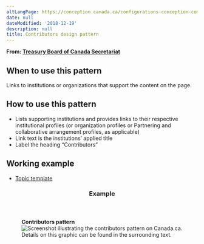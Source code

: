 ```yaml
---
altLangPage: https://conception.canada.ca/configurations-conception-communes/collaborateurs.html
date: null
dateModified: '2018-12-19'
description: null
title: Contributors design pattern
---
```



<div>
 <p class="gc-byline">
  <strong>
   From:
   <a href="https://www.canada.ca/en/treasury-board-secretariat.html">
    Treasury Board of Canada Secretariat
   </a>
  </strong>
 </p>
 <section>
  <section>
   <h2>
    When to use this pattern
   </h2>
   <p>
    Links to institutions or organizations that support the content on the page.
   </p>
  </section>
  <section>
   <h2>
    How to use this pattern
   </h2>
   <ul>
    <li>
     Lists supporting institutions and provides links to their respective institutional profiles (or organization profiles or Partnering and collaborative arrangement profiles, as applicable)
    </li>
    <li>
     Link text is the institutions’ applied title
    </li>
    <li>
     Label the heading “Contributors”
    </li>
   </ul>
  </section>
  <section>
   <h2>
    Working example
   </h2>
   <ul>
    <li>
     <a href="http://wet-boew.github.io/themes-dist/GCWeb/topic-en.html">
      Topic template
     </a>
    </li>
   </ul>
  </section>
  <section class="panel panel-primary">
   <header class="panel-heading">
    <h3 class="panel-title">
     Example
    </h3>
   </header>
   <div class="panel-body">
    <figure class="mrgn-bttm-sm">
     <figcaption class="text-center">
      <b>
       Contributors pattern
      </b>
     </figcaption>
     <img alt="Screenshot illustrating the contributors pattern on Canada.ca. Details on this graphic can be found in the surrounding text." class="img-responsive center-block" src="https://www.canada.ca/content/dam/tbs-sct/images/government-communications/canada-content-style-guide/contributors-pattern-eng.jpg"/>
    </figure>
   </div>
  </section>
 </section>
</div>




